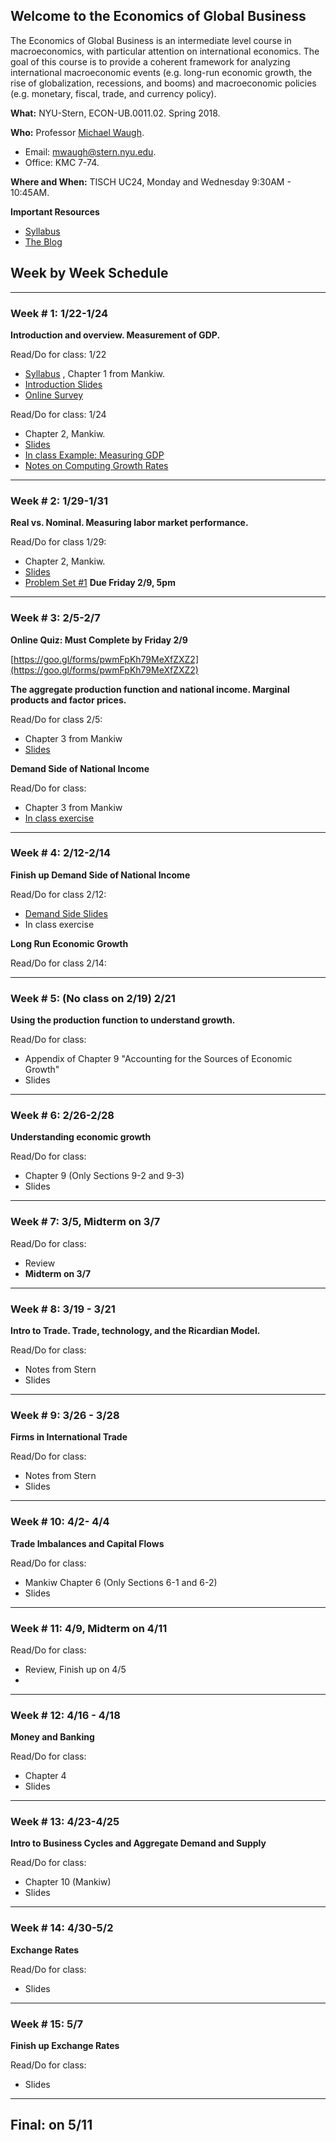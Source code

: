 ## Welcome to the Economics of Global Business

The Economics of Global Business is an intermediate level course in macroeconomics, with particular attention on international economics. The goal of this course is to provide a coherent framework for analyzing international macroeconomic events (e.g. long-run economic growth, the rise of globalization, recessions, and booms) and macroeconomic policies (e.g. monetary, fiscal, trade, and currency policy).

**What:** NYU-Stern, ECON-UB.0011.02. Spring 2018.

**Who:** Professor [Michael Waugh](https://www.waugheconomics.com).
- Email: [mwaugh@stern.nyu.edu](mailto:mwaugh@stern.nyu.edu).
- Office: KMC 7-74.

**Where and When:** TISCH UC24, Monday and Wednesday 9:30AM - 10:45AM.

**Important Resources**
- [Syllabus](https://github.com/mwaugh0328/EGB/raw/master/materials/syllabus/syllabus_waugh_egb_spring_2018.pdf)  
- [The Blog](egb_blog.md)


## Week by Week Schedule

---

### Week # 1:  1/22-1/24
**Introduction and overview. Measurement of GDP.**

Read/Do for class: 1/22
  - [Syllabus](https://github.com/mwaugh0328/EGB/raw/master/materials/syllabus/syllabus_waugh_egb_spring_2018.pdf) , Chapter 1 from Mankiw.
  - [Introduction Slides](https://github.com/mwaugh0328/EGB/raw/master/materials/intro/week1.intro_egb.pdf)
  - [Online Survey](https://goo.gl/forms/SHPrtRM5rBcKXtUj2)

Read/Do for class: 1/24
  - Chapter 2, Mankiw.
  - [Slides](https://github.com/mwaugh0328/EGB/raw/master/materials/measurement/week1.measurement_egb.pdf)
  - [In class Example: Measuring GDP](https://github.com/mwaugh0328/EGB/raw/master/materials/measurement/inclass_gdp.pdf)
  - [Notes on Computing Growth Rates](https://github.com/mwaugh0328/EGB/raw/master/materials/measurement/notes_growth_rates.pdf)

---

### Week # 2: 1/29-1/31
**Real vs. Nominal. Measuring labor market performance.**

Read/Do for class 1/29:
  - Chapter 2, Mankiw.
  - [Slides](https://github.com/mwaugh0328/EGB/raw/master/materials/measurement/week1.measurement_egb.pdf)
  - [Problem Set #1](https://github.com/mwaugh0328/EGB/raw/master/materials/problem_sets/egb.ps1.pdf) **Due Friday 2/9, 5pm**

---

### Week # 3: 2/5-2/7

**Online Quiz: Must Complete by Friday 2/9**

[https://goo.gl/forms/pwmFpKh79MeXfZXZ2](https://goo.gl/forms/pwmFpKh79MeXfZXZ2)

**The aggregate production function and national income. Marginal products and factor prices.**

Read/Do for class 2/5:
  - Chapter 3 from Mankiw
  - [Slides](https://github.com/mwaugh0328/EGB/raw/master/materials/week2/week2.national_income.pdf)


**Demand Side of National Income**

Read/Do for class:
  - Chapter 3 from Mankiw
  - [In class exercise](https://github.com/mwaugh0328/EGB/raw/master/materials/week2/week2.egb_inclass_mpl.pdf)

---

### Week # 4: 2/12-2/14
**Finish up Demand Side of National Income**

Read/Do for class 2/12:
  - [Demand Side Slides](https://github.com/mwaugh0328/EGB/raw/master/materials/week3/week3.national_income_demand.pdf)
  - In class exercise

**Long Run Economic Growth**

Read/Do for class 2/14:

---

### Week # 5: (No class on 2/19) 2/21
**Using the production function to understand growth.**

Read/Do for class:
  - Appendix of Chapter 9 "Accounting for the Sources of Economic Growth"
  - Slides

---

### Week # 6: 2/26-2/28

**Understanding economic growth**

Read/Do for class:
  - Chapter 9 (Only Sections 9-2 and 9-3)
  - Slides

---

### Week # 7: 3/5, **Midterm on 3/7**
Read/Do for class:
  - Review
  - **Midterm on 3/7**

---

### Week # 8: 3/19 - 3/21

**Intro to Trade. Trade, technology, and the Ricardian Model.**

Read/Do for class:
  - Notes from Stern
  - Slides

---

### Week # 9: 3/26 - 3/28

**Firms in International Trade**

Read/Do for class:
  - Notes from Stern
  - Slides

---

### Week # 10: 4/2- 4/4

**Trade Imbalances and Capital Flows**

Read/Do for class:
  - Mankiw Chapter 6 (Only Sections 6-1 and 6-2)
  - Slides

---

### Week # 11: 4/9, **Midterm on 4/11**

Read/Do for class:
  - Review, Finish up on 4/5
  -

---

### Week # 12: 4/16 - 4/18

**Money and Banking**

Read/Do for class:
  - Chapter 4
  - Slides

---

### Week # 13: 4/23-4/25

**Intro to Business Cycles and Aggregate Demand and Supply**

Read/Do for class:
  - Chapter 10 (Mankiw)
  - Slides


---

### Week # 14: 4/30-5/2

**Exchange Rates**

Read/Do for class:
  - Slides

---
### Week # 15: 5/7

**Finish up Exchange Rates**

Read/Do for class:
  - Slides

---

## Final: on 5/11
